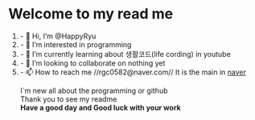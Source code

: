 <head>
<h1>Welcome to my read me</h1>
</head>
<body>
<ol>
  <li>- 👋 Hi, I’m @HappyRyu
  <li>- 👀 I’m interested in programming
  <li>- 🌱 I’m currently learning about 생활코드(life cording) in youtube
  <li>- 💞️ I’m looking to collaborate on nothing yet
  <li>- 📫 How to reach me //rgc0582@naver.com// It is the main in <a href="https://naver.com" target="_blank">naver</a> <oi>

I`m new all about the programming or github 
<br>
Thank you to see my readme 
<br>
<strong>Have a good day and Good luck with your work</strong>
</body>
<!---
HappyRyu/HappyRyu is a ✨ special ✨ repository because its `README.md` (this file) appears on your GitHub profile.
You can click the Preview link to take a look at your changes.
--->
